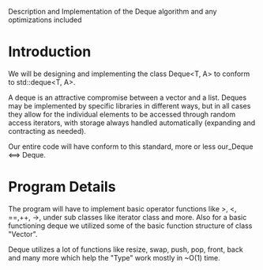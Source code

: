 Description and Implementation of the Deque algorithm and any optimizations included

# Introduction #

We will be designing and implementing the class Deque<T, A> to conform to std::deque<T, A>.

A deque is an attractive compromise between a vector and a list. Deques may be implemented by specific libraries in different ways, but in all cases they allow for the individual elements to be accessed through random access iterators, with storage always handled automatically (expanding and contracting as needed).

Our entire code will have conform to this standard, more or less our\_Deque <==> Deque.


# Program Details #

The program will have to implement basic operator functions like >, <, ==,++, ->, under sub classes like iterator class and more. Also for a basic functioning deque we utilized some of the basic function structure of class "Vector".

Deque utilizes a lot of functions like resize, swap, push, pop, front, back and many more which help the "Type" work mostly in ~O(1) time.